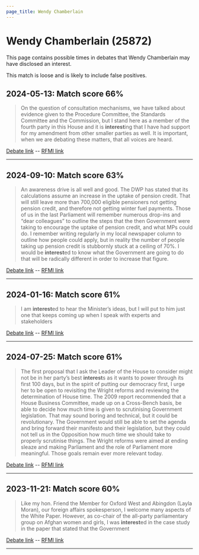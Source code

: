 ```yaml
---
page_title: Wendy Chamberlain
---
```


# Wendy Chamberlain  (25872)

This page contains possible times in debates that Wendy Chamberlain may have disclosed an interest.

This match is loose and is likely to include false positives. 



## 2024-05-13: Match score 66%

>On the question of consultation mechanisms, we have talked about evidence given to the Procedure Committee, the Standards Committee and the Commission, but I stand here as a member of the fourth party in this House and it is **interest**ing that I have had support for my amendment from other smaller parties as well. It is important, when we are debating these matters, that all voices are heard.

[Debate link](https://www.theyworkforyou.com/debates/?id=2024-05-13c.87.0)  --  [RFMI link](https://www.theyworkforyou.com/mp/25872/register)


---



## 2024-09-10: Match score 63%

>An awareness drive is all well and good. The DWP has stated that its calculations assume an increase in the uptake of pension credit. That will still leave more than 700,000 eligible pensioners not getting pension credit, and therefore not getting winter fuel payments. Those of us in the last Parliament will remember numerous drop-ins and “dear colleagues” to outline the steps that the then Government were taking to encourage the uptake of pension credit, and what MPs could do. I remember writing regularly in my local newspaper column to outline how people could apply, but in reality the number of people taking up pension credit is stubbornly stuck at a ceiling of 70%. I would be **interest**ed to know what the Government are going to do that will be radically different in order to increase that figure.

[Debate link](https://www.theyworkforyou.com/debates/?id=2024-09-10a.723.2)  --  [RFMI link](https://www.theyworkforyou.com/mp/25872/register)


---



## 2024-01-16: Match score 61%

>I am **interest**ed to hear the Minister’s ideas, but I will put to him just one that keeps coming up when I speak with experts and stakeholders

[Debate link](https://www.theyworkforyou.com/debates/?id=2024-01-16e.805.1)  --  [RFMI link](https://www.theyworkforyou.com/mp/25872/register)


---



## 2024-07-25: Match score 61%

>The first proposal that I ask the Leader of the House to consider might not be in her party’s best **interest**s as it wants to power through its first 100 days, but in the spirit of putting our democracy first, I urge her to be open to revisiting the Wright reforms and reviewing the determination of House time. The 2009 report recommended that a House Business Committee, made up on a Cross-Bench basis, be able to decide how much time is given to scrutinising Government legislation. That may sound boring and technical, but it could be revolutionary. The Government would still be able to set the agenda and bring forward their manifesto and their legislation, but they could not tell us in the Opposition how much time we should take to properly scrutinise things. The Wright reforms were aimed at ending sleaze and making Parliament and the role of Parliament more meaningful. Those goals remain ever more relevant today.

[Debate link](https://www.theyworkforyou.com/debates/?id=2024-07-25e.870.1)  --  [RFMI link](https://www.theyworkforyou.com/mp/25872/register)


---



## 2023-11-21: Match score 60%

>Like my hon. Friend the Member for Oxford West and Abingdon (Layla Moran), our foreign affairs spokesperson, I welcome many aspects of the White Paper. However, as co-chair of the all-party parliamentary group on Afghan women and girls, I was **interest**ed in the case study in the paper that stated that the Government

[Debate link](https://www.theyworkforyou.com/debates/?id=2023-11-21a.208.3)  --  [RFMI link](https://www.theyworkforyou.com/mp/25872/register)


---

